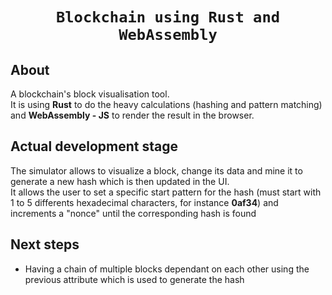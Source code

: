 <div align="center">

  <h1><code>Blockchain using Rust and WebAssembly</code></h1>

</div>

## About

A blockchain's block visualisation tool.  
It is using **Rust** to do the heavy calculations (hashing and pattern matching) and **WebAssembly - JS** to render the result in the browser.

## Actual development stage

The simulator allows to visualize a block, change its data and mine it to generate a new hash which is then updated in the UI.  
It allows the user to set a specific start pattern for the hash (must start with 1 to 5 differents hexadecimal characters, for instance **0af34**) and increments a "nonce" until the corresponding hash is found

## Next steps

- Having a chain of multiple blocks dependant on each other using the previous attribute which is used to generate the hash
